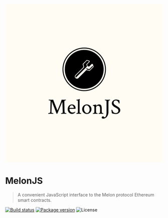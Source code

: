 ![Logo](https://github.com/Avantgarde-Finance/melonjs/blob/master/media/logo.png?raw=true)

# MelonJS

> A convenient JavaScript interface to the Melon protocol Ethereum smart contracts.

[![Build status](https://img.shields.io/travis/Avantgarde-Finance/melonjs)](https://travis-ci.org/Avantgarde-Finance/melonjs)
[![Package version](https://img.shields.io/npm/v/@melonproject/melonjs)](https://www.npmjs.com/package/@melonproject/melonjs)
![License](https://img.shields.io/npm/l/@melonproject/melonjs)
